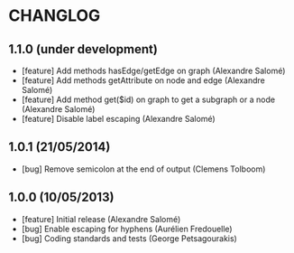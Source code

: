 # CHANGLOG

## 1.1.0 (under development)

* [feature] Add methods hasEdge/getEdge on graph (Alexandre Salomé)
* [feature] Add methods getAttribute on node and edge (Alexandre Salomé)
* [feature] Add method get($id) on graph to get a subgraph or a node (Alexandre Salomé)
* [feature] Disable label escaping (Alexandre Salomé)

## 1.0.1 (21/05/2014)

* [bug] Remove semicolon at the end of output (Clemens Tolboom)

## 1.0.0 (10/05/2013)

* [feature] Initial release (Alexandre Salomé)
* [bug] Enable escaping for hyphens (Aurélien Fredouelle)
* [bug] Coding standards and tests (George Petsagourakis)
